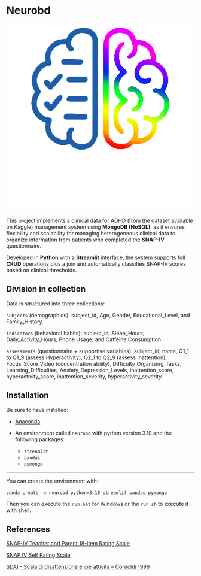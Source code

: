# Neurobd

<p align="center">
<img src="logo-neurobd.png">
</p>

This project implements a clinical data for ADHD (from the [dataset](https://www.kaggle.com/datasets/a7md19/adhd-dataset-4-classes-u2) available on Kaggle) management system using **MongoDB (NoSQL)**, as it ensures flexibility and scalability for managing heterogeneous clinical data to organize information from patients who completed the **SNAP-IV** questionnaire.

Developed in **Python** with a **Streamlit** interface, the system supports full **CRUD** operations plus a join and automatically classifies SNAP-IV scores based on clinical thresholds.

## Division in collection

Data is structured into three collections:

`subjects` (demographics): subject_id, Age, Gender, Educational_Level, and Family_History.

`indicators` (behavioral habits): subject_id, Sleep_Hours, Daily_Activity_Hours, Phone Usage, and Caffeine Consumption.

`assessments` (questionnaire + supportive variables): subject_id, name, Q1_1 to Q1_9 (assess Hyperactivity), Q2_1 to Q2_9 (assess Inattention), Focus_Score_Video (concentration ability), Difficulty_Organizing_Tasks, Learning_Difficulties, Anxiety_Depression_Levels, inattention_score, hyperactivity_score, inattention_severity, hyperactivity_severity.

## Installation

Be sure to have installed:

- [Anaconda](https://www.anaconda.com/)

- An environment called `neurobd` with python version 3.10 and the following packages:
	- `streamlit`
	- `pandas`
	- `pymongo`

---

You can create the environment with:

```bash
conda create -n neurobd python=3.10 streamlit pandas pymongo
```

Then you can execute the `run.bat` for Windows or the `run.sh` to execute it with shell.

## References

[SNAP-IV Teacher and Parent 18-Item Rating Scale](https://shared-care.ca/files/Scoring_for_SNAP_IV_Guide_18-item.pdf)

[SNAP IV Self Rating Scale](https://rudheathsenioracademy.org.uk/wp-content/uploads/2024/10/SNAP-IV-Self-Rating-Scale.pdf)

[SDAI - Scala di disattenzione e iperattività – Cornoldi 1996](https://www.icscanegrate.edu.it/uploads/files/LA_SCALA_SDAI.pdf)